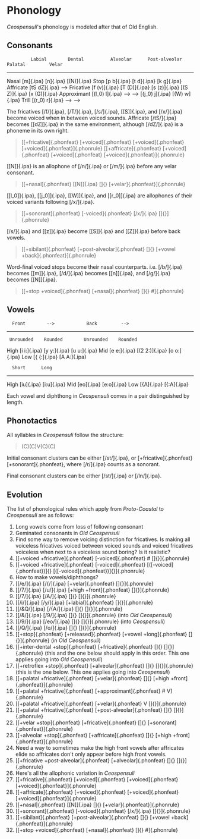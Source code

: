 # Phonology

_Ceospensuli_'s phonology is modeled after that of Old English.

## Consonants

             Labial        Dental          Alveolar      Post-alveolar    Palatal         Velar
----------- ------------- --------------- ------------- ---------------- --------------- -------------
Nasal       [m]{.ipa}                     [n]{.ipa}                                      [(N)]{.ipa}
Stop        [p b]{.ipa}                   [t d]{.ipa}                                    [k g]{.ipa}
Affricate                                               [tS dZ]{.ipa}    -->
Fricative   [f (v)]{.ipa} [T (D)]{.ipa}   [s (z)]{.ipa} [(S Z)]{.ipa}                    [x (G)]{.ipa}
Approximant               [(l_0) l]{.ipa} -->           -->              [(j_0) j]{.ipa} [(W) w]{.ipa}
Trill                     [(r_0) r]{.ipa} -->           -->

The fricatives [/f/]{.ipa}, [/T/]{.ipa}, [/s/]{.ipa}, [[S]]{.ipa}, and
[/x/]{.ipa} become voiced when in between voiced sounds. Affricate [/tS/]{.ipa}
becomes [[dZ]]{.ipa} in the same environment, although [/dZ/]{.ipa} is a
phoneme in its own right.

> [[+fricative]{.phonfeat} [+voiced]{.phonfeat} [+voiced]{.phonfeat} [+voiced]{.phonfeat}]{.phonrule}
> [[+affricate]{.phonfeat} [+voiced]{.phonfeat} [+voiced]{.phonfeat} [+voiced]{.phonfeat}]{.phonrule}

[[N]]{.ipa} is an allophone of [/n/]{.ipa} or [/m/]{.ipa} before any velar
consonant.

> [[+nasal]{.phonfeat} [[N]]{.ipa} []{} [+velar]{.phonfeat}]{.phonrule}

[[l_0]]{.ipa}, [[j_0]]{.ipa}, [[W]]{.ipa}, and [[r_0]]{.ipa} are allophones of
their voiced variants following [/x/]{.ipa}.

> [[+sonorant]{.phonfeat} [-voiced]{.phonfeat} [/x/]{.ipa} []{}]{.phonrule}

[/s/]{.ipa} and [[z]]{.ipa} become [[S]]{.ipa} and [[Z]]{.ipa} before back
vowels.

> [[+sibilant]{.phonfeat} [+post-alveolar]{.phonfeat} []{} [+vowel +back]{.phonfeat}]{.phonrule}

Word-final voiced stops become their nasal counterparts. i.e. [/b/]{.ipa}
becomes [[m]]{.ipa}, [/d/]{.ipa} becomes [[n]]{.ipa}, and [/g/]{.ipa} becomes
[[N]]{.ipa}.

> [[+stop +voiced]{.phonfeat} [+nasal]{.phonfeat} []{} #]{.phonrule}

## Vowels

      Front        -->            Back         -->
---- ------------ -------------- ------------ ------------
     Unrounded    Rounded        Unrounded    Rounded
High [i i:]{.ipa} [y y:]{.ipa}                [u u:]{.ipa}
Mid  [e e:]{.ipa} [(2 2:)]{.ipa}              [o o:]{.ipa}
Low  [{ {:]{.ipa}                [A A:]{.ipa}

      Short      Long
---- ---------- -----------
High [iu]{.ipa} [i:u]{.ipa}
Mid  [eo]{.ipa} [e:o]{.ipa}
Low  [{A]{.ipa} [{:A]{.ipa}

Each vowel and diphthong in _Ceospensuli_ comes in a pair distinguished by
length.

## Phonotactics

All syllables in _Ceospensuli_ follow the structure:

> (C)(C)V(C)(C)

Initial consonant clusters can be either [/st/]{.ipa}, or
[+fricative]{.phonfeat}[+sonorant]{.phonfeat}, where [/r/]{.ipa} counts as a
sonorant.

Final consonant clusters can be either [/st/]{.ipa} or [/ln/]{.ipa}.

## Evolution

The list of phonological rules which apply from _Proto-Coastal_ to
_Ceospensuli_ are as follows:

1. Long vowels come from loss of following consonant
1. Geminated consonants in _Old Ceospensuli_
1. Find some way to remove voicing distinction for fricatives. Is making all voiceless fricatives voiced between voiced sounds and voiced fricatives voiceless when next to a voiceless sound boring? Is it realistic?
1. [[+voiced +fricative]{.phonfeat} [-voiced]{.phonfeat} # []{}]{.phonrule}
1. [[+voiced +fricative]{.phonfeat} [-voiced]{.phonfeat} [([-voiced]{.phonfeat})]{} [([-voiced]{.phonfeat})]{}]{.phonrule}
1. How to make vowels/diphthongs?
1. [[/e/]{.ipa} [/{/]{.ipa} [+velar]{.phonfeat} []{}]{.phonrule}
1. [[/7/]{.ipa} [/u/]{.ipa} [+high +front]{.phonfeat} []{}]{.phonrule}
1. [[/7/]{.ipa} [/A/]{.ipa} []{} []{}]{.phonrule}
1. [[/i/]{.ipa} [/y/]{.ipa} [+labial]{.phonfeat} []{}]{.phonrule}
1. [[/&Q/]{.ipa} [/{A/]{.ipa} []{} []{}]{.phonrule}
1. [[/&/]{.ipa} [/9/]{.ipa} []{} []{}]{.phonrule} (into _Old Ceospensuli_)
1. [[/9/]{.ipa} [/eo/]{.ipa} []{} []{}]{.phonrule} (into _Ceospensuli_)
1. [[/Q/]{.ipa} [/o/]{.ipa} []{} []{}]{.phonrule}
1. [[+stop]{.phonfeat} [+released]{.phonfeat} [+vowel +long]{.phonfeat} []{}]{.phonrule} (in _Old Ceospensuli_)
1. [[+inter-dental +stop]{.phonfeat} [+fricative]{.phonfeat} []{} []{}]{.phonrule} (this and the one below should apply in this order. This one applies going into _Old Ceospensuli_)
1. [[+retroflex +stop]{.phonfeat} [+alveolar]{.phonfeat} []{} []{}]{.phonrule} (this is the one below. This one applies going into _Ceospensuli_)
1. [[+palatal +fricative]{.phonfeat} [+velar]{.phonfeat} []{} [+high +front]{.phonfeat}]{.phonrule}
1. [[+palatal +fricative]{.phonfeat} [+approximant]{.phonfeat} # V]{.phonrule}
1. [[+palatal +fricative]{.phonfeat} [+velar]{.phonfeat} V []{}]{.phonrule}
1. [[+palatal +fricative]{.phonfeat} [+post-alveolar]{.phonfeat} []{} []{}]{.phonrule}
1. [[+velar +stop]{.phonfeat} [+fricative]{.phonfeat} []{} [+sonorant]{.phonfeat}]{.phonrule}
1. [[+alveolar +stop]{.phonfeat} [+affricate]{.phonfeat} []{} [+high +front]{.phonfeat}]{.phonrule}
1. Need a way to sometimes make the high front vowels after affricates elide so affricates don't only appear before high front vowels.
1. [[+fricative +post-alveolar]{.phonfeat} [+alveolar]{.phonfeat} []{} []{}]{.phonrule}
1. Here's all the allophonic variation in _Ceospensuli_
1. [[+fricative]{.phonfeat} [+voiced]{.phonfeat} [+voiced]{.phonfeat} [+voiced]{.phonfeat}]{.phonrule}
1. [[+affricate]{.phonfeat} [+voiced]{.phonfeat} [+voiced]{.phonfeat} [+voiced]{.phonfeat}]{.phonrule}
1. [[+nasal]{.phonfeat} [[N]]{.ipa} []{} [+velar]{.phonfeat}]{.phonrule}
1. [[+sonorant]{.phonfeat} [-voiced]{.phonfeat} [/x/]{.ipa} []{}]{.phonrule}
1. [[+sibilant]{.phonfeat} [+post-alveolar]{.phonfeat} []{} [+vowel +back]{.phonfeat}]{.phonrule}
1. [[+stop +voiced]{.phonfeat} [+nasal]{.phonfeat} []{} #]{.phonrule}
